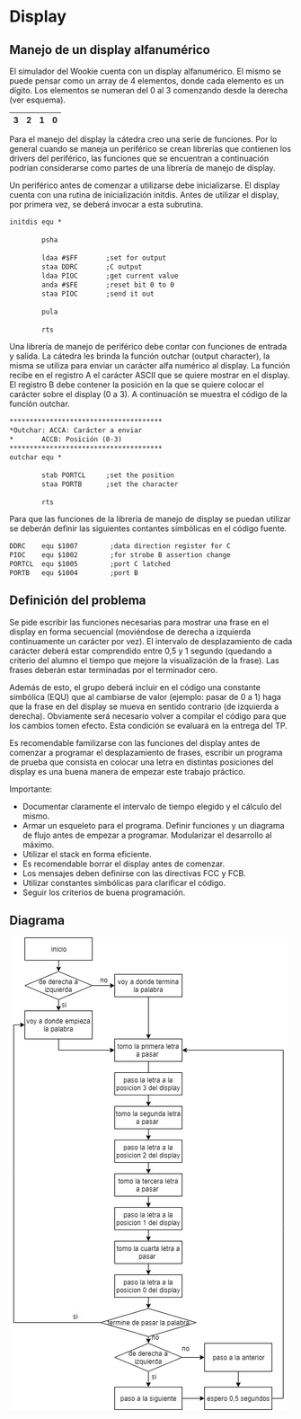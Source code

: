 # Display

## Manejo de un display alfanumérico

El simulador del Wookie cuenta con un display alfanumérico. El mismo se puede pensar como un array de 4 elementos, donde cada elemento es un dígito. Los elementos se numeran del 0 al 3 comenzando desde la derecha (ver esquema).

| 3 | 2 | 1 | 0 |
|:-:|:-:|:-:|:-:|

Para el manejo del display la cátedra creo una serie de funciones. Por lo general cuando se maneja un periférico se crean librerías que contienen los drivers del periférico, las funciones que se encuentran a continuación podrían considerarse como partes de una librería de manejo de display.

Un periférico antes de comenzar a utilizarse debe inicializarse. El display cuenta con una rutina de inicialización initdis. Antes de utilizar el display, por primera vez, se deberá invocar a esta subrutina.


    initdis	equ	*
        
            psha
        
            ldaa #$FF       ;set for output
            staa DDRC       ;C output
            ldaa PIOC       ;get current value
            anda #$FE       ;reset bit 0 to 0
            staa PIOC       ;send it out
        
            pula
        
            rts
	
Una librería de manejo de periférico debe contar con funciones de entrada y salida. La cátedra les brinda la función outchar (output character), la misma se utiliza para enviar un carácter alfa numérico al display.
La función recibe en el registro A el carácter ASCII que se quiere mostrar en el display. El registro B debe contener la posición en la que se quiere colocar el carácter sobre el display (0 a 3).
A continuación se muestra el código de la función outchar.

	**************************************
	*Outchar: ACCA: Carácter a enviar
	*		ACCB: Posición (0-3)
	**************************************
	outchar	equ	*

			stab PORTCL     ;set the position 
			staa PORTB      ;set the character
	
			rts

Para que las funciones de la librería de manejo de display se puedan utilizar se deberán definir las siguientes contantes simbólicas en el código fuente.

    DDRC    equ $1007        ;data direction register for C
    PIOC    equ $1002        ;for strobe B assertion change
    PORTCL  equ $1005        ;port C latched
    PORTB   equ $1004        ;port B

## Definición del problema 

Se pide escribir las funciones necesarias para mostrar una frase en el display en forma secuencial (moviéndose de derecha a izquierda continuamente un carácter por vez). El intervalo de desplazamiento de cada carácter deberá estar comprendido entre 0,5 y 1 segundo (quedando a criterio del alumno el tiempo que mejore la visualización de la frase). Las frases deberán estar terminadas por el terminador cero.

Además de esto, el grupo deberá incluir en el código una constante simbólica (EQU) que al cambiarse de valor (ejemplo: pasar de 0 a 1) haga que la frase en del display se mueva en sentido  contrario (de izquierda a derecha). Obviamente será necesario volver a compilar el código para que los cambios tomen efecto. Esta condición se evaluará en la entrega del TP.

Es recomendable familizarse con las funciones del display antes de comenzar a programar el desplazamiento de frases, escribir un programa de prueba que consista en colocar una letra en distintas posiciones del display es una buena manera de empezar este trabajo práctico.

Importante:
- Documentar claramente el intervalo de tiempo elegido y el cálculo del mismo.
- Armar un esqueleto para el programa. Definir funciones y un diagrama de flujo antes de empezar a programar. Modularizar el desarrollo al máximo.
- Utilizar el stack en forma eficiente. 
- Es recomendable borrar el display antes de comenzar.
- Los mensajes deben definirse con las directivas FCC y FCB.
- Utilizar constantes simbólicas para clarificar el código.
- Seguir los criterios de buena programación.

## Diagrama

![diagram](diagram.jpg)